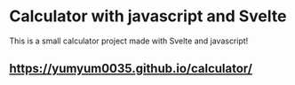 # Calculator with javascript and Svelte

This is a small calculator project made with Svelte and javascript!


## https://yumyum0035.github.io/calculator/
